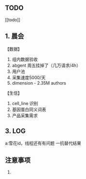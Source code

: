 ## TODO
[[todo]]


## 1. 晨会
【数据】
1. 组内数据验收
2. abgent 周五挂掉了（几万请求/4h）
3. 用户池
4. 采集速度5000/天
5. dimension - 2.35M authors

【生信】
1. cell_line 识别
2. 基因蛋白同义词表
3. 产品采集需求





## 3. LOG
a:雪花id，线程还有有问题
一抗替代结果



## 注意事项
1. 








